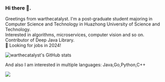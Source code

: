 ### Hi there 👋. 
Greetings from warthecatalyst. I'm a post-graduate student majoring in Computer Science and Technology in Huazhong University of Science and Technology.\
Interested in algorithms, microservices, computer vision and so on.\
Contributor of Deep Java Library.\
🔭 Looking for jobs in 2024!

![warthecatalyst's GitHub stats](https://github-readme-stats.vercel.app/api?username=warthecatalyst&count_private=true)

And also I am interested in multiple languages: Java,Go,Python,C++

![](http://github-profile-summary-cards.vercel.app/api/cards/repos-per-language?username=warthecatalyst&theme=default)

<!--
**warthecatalyst/warthecatalyst** is a ✨ _special_ ✨ repository because its `README.md` (this file) appears on your GitHub profile.

Here are some ideas to get you started:

- 🔭 I’m currently working on ...
- 🌱 I’m currently learning ...
- 👯 I’m looking to collaborate on ...
- 🤔 I’m looking for help with ...
- 💬 Ask me about ...
- 📫 How to reach me: ...
- 😄 Pronouns: ...
- ⚡ Fun fact: ...
-->
